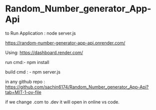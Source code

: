 # Random_Number_generator_App-Api
to Run Application :
node server.js

https://random-number-generator-app-api.onrender.com/


Using:
https://dashboard.render.com/



run cmd:- npm install

build cmd : - npm server.js


in any github repo :
https://github.com/sachin6174/Random_Number_generator_App-Api?tab=MIT-1-ov-file

if we change .com to .dev it will open in online vs code.